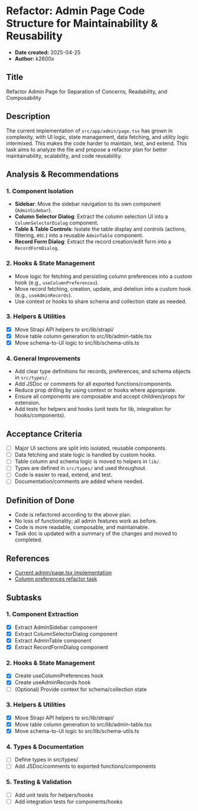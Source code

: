 # Refactor: Admin Page Code Structure for Maintainability & Reusability

- **Date created:** 2025-04-25
- **Author:** k2600x

## Title
Refactor Admin Page for Separation of Concerns, Readability, and Composability

## Description
The current implementation of `src/app/admin/page.tsx` has grown in complexity, with UI logic, state management, data fetching, and utility logic intermixed. This makes the code harder to maintain, test, and extend. This task aims to analyze the file and propose a refactor plan for better maintainability, scalability, and code reusability.

## Analysis & Recommendations

### 1. **Component Isolation**
- **Sidebar**: Move the sidebar navigation to its own component (`AdminSidebar`).
- **Column Selector Dialog**: Extract the column selection UI into a `ColumnSelectorDialog` component.
- **Table & Table Controls**: Isolate the table display and controls (actions, filtering, etc.) into a reusable `AdminTable` component.
- **Record Form Dialog**: Extract the record creation/edit form into a `RecordFormDialog`.

### 2. **Hooks & State Management**
- Move logic for fetching and persisting column preferences into a custom hook (e.g., `useColumnPreferences`).
- Move record fetching, creation, update, and deletion into a custom hook (e.g., `useAdminRecords`).
- Use context or hooks to share schema and collection state as needed.

### 3. **Helpers & Utilities**
- [x] Move Strapi API helpers to src/lib/strapi/
- [x] Move table column generation to src/lib/admin-table.tsx
- [x] Move schema-to-UI logic to src/lib/schema-utils.ts

<!-- All helpers/utilities have been modularized and moved to src/lib. Imports in admin/page.tsx updated. TypeScript checks pass. -->

### 4. **General Improvements**
- Add clear type definitions for records, preferences, and schema objects in `src/types/`.
- Add JSDoc or comments for all exported functions/components.
- Reduce prop drilling by using context or hooks where appropriate.
- Ensure all components are composable and accept children/props for extension.
- Add tests for helpers and hooks (unit tests for lib, integration for hooks/components).

## Acceptance Criteria
- [ ] Major UI sections are split into isolated, reusable components.
- [ ] Data fetching and state logic is handled by custom hooks.
- [ ] Table column and schema logic is moved to helpers in `lib/`.
- [ ] Types are defined in `src/types/` and used throughout.
- [ ] Code is easier to read, extend, and test.
- [ ] Documentation/comments are added where needed.

## Definition of Done
- Code is refactored according to the above plan.
- No loss of functionality; all admin features work as before.
- Code is more readable, composable, and maintainable.
- Task doc is updated with a summary of the changes and moved to completed.

## References
- [Current admin/page.tsx implementation](../src/app/admin/page.tsx)
- [Column preferences refactor task](completed/feature-column-preferences.md)

## Subtasks

### 1. Component Extraction
- [x] Extract AdminSidebar component
- [x] Extract ColumnSelectorDialog component
- [x] Extract AdminTable component
- [x] Extract RecordFormDialog component
<!-- All major UI sections extracted and working, TypeScript checks pass. -->

### 2. Hooks & State Management
- [x] Create useColumnPreferences hook
- [x] Create useAdminRecords hook
- [ ] (Optional) Provide context for schema/collection state

<!-- useColumnPreferences and useAdminRecords hooks implemented and integrated; admin/page.tsx refactored to use them. All logic for column preferences and record CRUD is now modular and reusable. -->

### 3. Helpers & Utilities
- [x] Move Strapi API helpers to src/lib/strapi/
- [x] Move table column generation to src/lib/admin-table.tsx
- [x] Move schema-to-UI logic to src/lib/schema-utils.ts

<!-- All helpers/utilities have been modularized and moved to src/lib. Imports in admin/page.tsx updated. TypeScript checks pass. -->

### 4. Types & Documentation
- [ ] Define types in src/types/
- [ ] Add JSDoc/comments to exported functions/components

### 5. Testing & Validation
- [ ] Add unit tests for helpers/hooks
- [ ] Add integration tests for components/hooks
